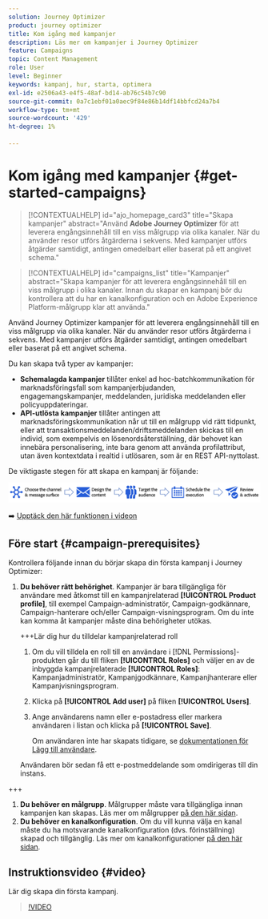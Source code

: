 ```yaml
---
solution: Journey Optimizer
product: journey optimizer
title: Kom igång med kampanjer
description: Läs mer om kampanjer i Journey Optimizer
feature: Campaigns
topic: Content Management
role: User
level: Beginner
keywords: kampanj, hur, starta, optimera
exl-id: e2506a43-e4f5-48af-bd14-ab76c54b7c90
source-git-commit: 0a7c1ebf01a0aec9f84e86b14df14bbfcd24a7b4
workflow-type: tm+mt
source-wordcount: '429'
ht-degree: 1%

---
```


# Kom igång med kampanjer {#get-started-campaigns}

>[!CONTEXTUALHELP]
>id="ajo_homepage_card3"
>title="Skapa kampanjer"
>abstract="Använd **Adobe Journey Optimizer** för att leverera engångsinnehåll till en viss målgrupp via olika kanaler. När du använder resor utförs åtgärderna i sekvens. Med kampanjer utförs åtgärder samtidigt, antingen omedelbart eller baserat på ett angivet schema."

>[!CONTEXTUALHELP]
>id="campaigns_list"
>title="Kampanjer"
>abstract="Skapa kampanjer för att leverera engångsinnehåll till en viss målgrupp i olika kanaler. Innan du skapar en kampanj bör du kontrollera att du har en kanalkonfiguration och en Adobe Experience Platform-målgrupp klar att använda."

Använd Journey Optimizer kampanjer för att leverera engångsinnehåll till en viss målgrupp via olika kanaler. När du använder resor utförs åtgärderna i sekvens. Med kampanjer utförs åtgärder samtidigt, antingen omedelbart eller baserat på ett angivet schema.

Du kan skapa två typer av kampanjer:

* **Schemalagda kampanjer** tillåter enkel ad hoc-batchkommunikation för marknadsföringsfall som kampanjerbjudanden, engagemangskampanjer, meddelanden, juridiska meddelanden eller policyuppdateringar.
* **API-utlösta kampanjer** tillåter antingen att marknadsföringskommunikation når ut till en målgrupp vid rätt tidpunkt, eller att transaktionsmeddelanden/driftsmeddelanden skickas till en individ, som exempelvis en lösenordsåterställning, där behovet kan innebära personalisering, inte bara genom att använda profilattribut, utan även kontextdata i realtid i utlösaren, som är en REST API-nyttolast.

De viktigaste stegen för att skapa en kampanj är följande:

![](assets/create-campaign-process.png)

➡️ [Upptäck den här funktionen i videon](#video)

## Före start {#campaign-prerequisites}

Kontrollera följande innan du börjar skapa din första kampanj i Journey Optimizer:

1. **Du behöver rätt behörighet**. Kampanjer är bara tillgängliga för användare med åtkomst till en kampanjrelaterad **[!UICONTROL Product profile]**, till exempel Campaign-administratör, Campaign-godkännare, Campaign-hanterare och/eller Campaign-visningsprogram. Om du inte kan komma åt kampanjer måste dina behörigheter utökas.

   +++Lär dig hur du tilldelar kampanjrelaterad roll

   1. Om du vill tilldela en roll till en användare i [!DNL Permissions]-produkten går du till fliken **[!UICONTROL Roles]** och väljer en av de inbyggda kampanjrelaterade **[!UICONTROL Roles]**: Kampanjadministratör, Kampanjgodkännare, Kampanjhanterare eller Kampanjvisningsprogram.

   1. Klicka på **[!UICONTROL Add user]** på fliken **[!UICONTROL Users]**.

   1. Ange användarens namn eller e-postadress eller markera användaren i listan och klicka på **[!UICONTROL Save]**.

      Om användaren inte har skapats tidigare, se [dokumentationen för Lägg till användare](https://experienceleague.adobe.com/en/docs/experience-platform/access-control/ui/users).

   Användaren bör sedan få ett e-postmeddelande som omdirigeras till din instans.

+++

1. **Du behöver en målgrupp**. Målgrupper måste vara tillgängliga innan kampanjen kan skapas. Läs mer om målgrupper [på den här sidan](../audience/about-audiences.md).
1. **Du behöver en kanalkonfiguration**. Om du vill kunna välja en kanal måste du ha motsvarande kanalkonfiguration (dvs. förinställning) skapad och tillgänglig. Läs mer om kanalkonfigurationer [på den här sidan](../configuration/channel-surfaces.md).

## Instruktionsvideo {#video}

Lär dig skapa din första kampanj.

>[!VIDEO](https://video.tv.adobe.com/v/346680?quality=12)
